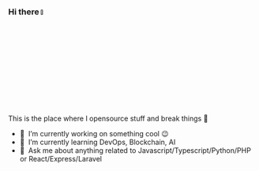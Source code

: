 ### Hi there <a href=""><img src="https://media.giphy.com/media/hvRJCLFzcasrR4ia7z/giphy.gif" width="5%"></a>
This is the place where I opensource stuff and break things :rofl:

- 🔭 &nbsp;I’m currently working on something cool :wink:
- 🌱 &nbsp;I’m currently learning DevOps, Blockchain, AI
- 💬 &nbsp;Ask me about anything related to Javascript/Typescript/Python/PHP or React/Express/Laravel
